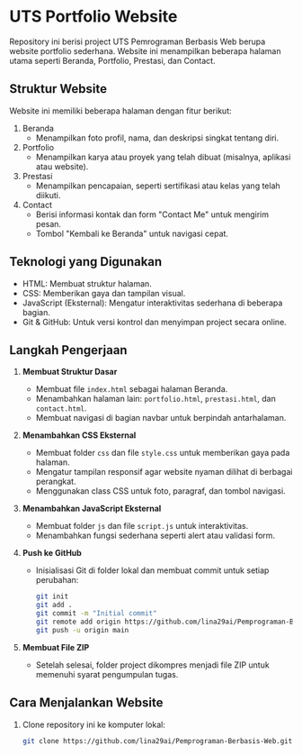 # UTS Portfolio Website  
Repository ini berisi project UTS Pemrograman Berbasis Web berupa website portfolio sederhana. Website ini menampilkan beberapa halaman utama seperti Beranda, Portfolio, Prestasi, dan Contact.

## Struktur Website  
Website ini memiliki beberapa halaman dengan fitur berikut:  
1. Beranda  
   - Menampilkan foto profil, nama, dan deskripsi singkat tentang diri.  
2. Portfolio  
   - Menampilkan karya atau proyek yang telah dibuat (misalnya, aplikasi atau website).  
3. Prestasi 
   - Menampilkan pencapaian, seperti sertifikasi atau kelas yang telah diikuti.  
4. Contact  
   - Berisi informasi kontak dan form "Contact Me" untuk mengirim pesan.  
   - Tombol "Kembali ke Beranda" untuk navigasi cepat.

## Teknologi yang Digunakan  
- HTML: Membuat struktur halaman.  
- CSS: Memberikan gaya dan tampilan visual.  
- JavaScript (Eksternal): Mengatur interaktivitas sederhana di beberapa bagian.  
- Git & GitHub: Untuk versi kontrol dan menyimpan project secara online.

## Langkah Pengerjaan  
1. **Membuat Struktur Dasar**  
   - Membuat file `index.html` sebagai halaman Beranda.  
   - Menambahkan halaman lain: `portfolio.html`, `prestasi.html`, dan `contact.html`.  
   - Membuat navigasi di bagian navbar untuk berpindah antarhalaman.  

2. **Menambahkan CSS Eksternal**  
   - Membuat folder `css` dan file `style.css` untuk memberikan gaya pada halaman.  
   - Mengatur tampilan responsif agar website nyaman dilihat di berbagai perangkat.  
   - Menggunakan class CSS untuk foto, paragraf, dan tombol navigasi.  

3. **Menambahkan JavaScript Eksternal**  
   - Membuat folder `js` dan file `script.js` untuk interaktivitas.  
   - Menambahkan fungsi sederhana seperti alert atau validasi form.  

4. **Push ke GitHub**  
   - Inisialisasi Git di folder lokal dan membuat commit untuk setiap perubahan:  
     ```bash
     git init  
     git add .  
     git commit -m "Initial commit"  
     git remote add origin https://github.com/lina29ai/Pemprograman-Berbasis-Web.git  
     git push -u origin main  
     ```  

5. **Membuat File ZIP**  
   - Setelah selesai, folder project dikompres menjadi file ZIP untuk memenuhi syarat pengumpulan tugas.

## Cara Menjalankan Website  
1. Clone repository ini ke komputer lokal:  
   ```bash
   git clone https://github.com/lina29ai/Pemprograman-Berbasis-Web.git  
